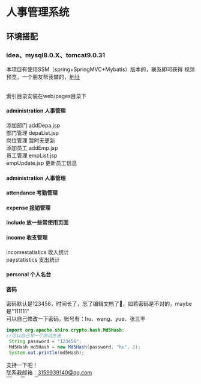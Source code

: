 # 人事管理系统
## 环境搭配
### idea、mysql8.0.X、tomcat9.0.31
本项目有使用SSM（spring+SpringMVC+Mybatis）版本的，联系即可获得
视频预览，一个朋友帮我做的，[地址](https://www.bilibili.com/video/BV1MK4y1x7sv)

</br>索引目录安装在web/pages目录下
#### administration 人事管理
添加部门  addDepa.jsp </br>
部门管理  depaList.jsp</br>
岗位管理  暂时无更新</br>
添加员工  addEmp.jsp</br>
员工管理  empList.jsp</br>
empUpdate.jsp 更新员工信息</br>
#### administration 人事管理
#### attendance 考勤管理
#### expense 报销管理
#### include 放一些常使用页面
#### income 收支管理
incomestatistics 收入统计</br>
paystatistics 支出统计</br>
#### personal 个人名台

#### 密码
密码默认是123456，时间长了，忘了编辑文档了🤡，如若密码是不对的，maybe是"111111"</br>
可以自己修改一下密码，账号有：hu、wang、yue、张三丰
```java
import org.apache.shiro.crypto.hash.Md5Hash;
//可以自己写一个测试方法
 String password = "123456";
 Md5Hash md5Hash = new Md5Hash(password, "hu", 2);
 System.out.println(md5Hash);
```
支持一下吧！</br> 
联系我邮箱：3159939140@qq.com </br> 
<img src="https://z3.ax1x.com/2021/06/11/2h6EWR.jpg" alt="支付宝" width="135" float="left" margin-left="20px" style="zoom:25%;"/>
<img src="https://z3.ax1x.com/2021/06/11/2h6AY9.jpg" alt="微信" width="135"  float="left" margin-left="20px"  style="zoom:25%;"/>
<img src="https://z3.ax1x.com/2021/06/11/2h6kFJ.jpg" alt="QQ" width="135"  float="left" margin-left="20px" style="zoom:25%;" />
